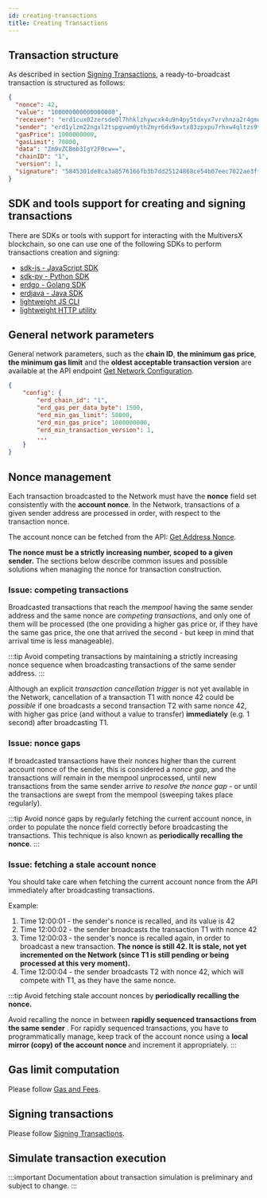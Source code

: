 ```yaml
---
id: creating-transactions
title: Creating Transactions
---
```


[comment]: # (mx-context)

[comment]: # (mx-context)

## **Transaction structure**

As described in section [Signing Transactions](/developers/signing-transactions), a ready-to-broadcast transaction is structured as follows:

```json
{
  "nonce": 42,
  "value": "100000000000000000",
  "receiver": "erd1cux02zersde0l7hhklzhywcxk4u9n4py5tdxyx7vrvhnza2r4gmq4vw35r",
  "sender": "erd1ylzm22ngxl2tspgvwm0yth2myr6dx9avtx83zpxpu7rhxw4qltzs9tmjm9",
  "gasPrice": 1000000000,
  "gasLimit": 70000,
  "data": "Zm9vZCBmb3IgY2F0cw==",
  "chainID": "1",
  "version": 1,
  "signature": "5845301de8ca3a8576166fb3b7dd25124868ce54b07eec7022ae3ffd8d4629540dbb7d0ceed9455a259695e2665db614828728d0f9b0fb1cc46c07dd669d2f0e"
}
```

[comment]: # (mx-context)

## **SDK and tools support for creating and signing transactions**

There are SDKs or tools with support for interacting with the MultiversX blockchain, so one can use one of the following SDKs to perform
transactions creation and signing:

- [sdk-js - JavaScript SDK](/sdk-and-tools/sdk-js)
- [sdk-py - Python SDK](/sdk-and-tools/sdk-py)
- [erdgo - Golang SDK](/sdk-and-tools/erdgo)
- [erdjava - Java SDK](/sdk-and-tools/erdjava)
- [lightweight JS CLI](https://www.npmjs.com/package/@multiversx/sdk-wallet-cli)
- [lightweight HTTP utility](https://github.com/multiversx/mx-sdk-js-wallet-http)

[comment]: # (mx-context)

## **General network parameters**

General network parameters, such as the **chain ID**, **the minimum gas price**, **the minimum gas limit** and the **oldest acceptable transaction version** are available at the API endpoint [Get Network Configuration](/sdk-and-tools/rest-api/network#get-network-configuration).

```json
{
    "config": {
        "erd_chain_id": "1",
        "erd_gas_per_data_byte": 1500,
        "erd_min_gas_limit": 50000,
        "erd_min_gas_price": 1000000000,
        "erd_min_transaction_version": 1,
        ...
    }
}
```

[comment]: # (mx-context)

## **Nonce management**

Each transaction broadcasted to the Network must have the **nonce** field set consistently with the **account nonce**. In the Network, transactions of a given sender address are processed in order, with respect to the transaction nonce.

The account nonce can be fetched from the API: [Get Address Nonce](/sdk-and-tools/rest-api/addresses#span-classbadge-badge-primarygetspan-get-address-nonce).

**The nonce must be a strictly increasing number, scoped to a given sender.** The sections below describe common issues and possible solutions when managing the nonce for transaction construction.

[comment]: # (mx-context)

### **Issue: competing transactions**

Broadcasted transactions that reach the _mempool_ having the same sender address and the same nonce are _competing transactions_, and only one of them will be processed (the one providing a higher gas price or, if they have the same gas price, the one that arrived the second - but keep in mind that arrival time is less manageable).

:::tip
Avoid competing transactions by maintaining a strictly increasing nonce sequence when broadcasting transactions of the same sender address.
:::

Although an explicit _transaction cancellation trigger_ is not yet available in the Network, cancellation of a transaction T1 with nonce 42 could be _possible_ if one broadcasts a second transaction T2 with same nonce 42, with higher gas price (and without a value to transfer) **immediately** (e.g. 1 second) after broadcasting T1.

[comment]: # (mx-context)

### **Issue: nonce gaps**

If broadcasted transactions have their nonces higher than the current account nonce of the sender, this is considered a _nonce gap_, and the transactions will remain in the mempool unprocessed, until new transactions from the same sender arrive _to resolve the nonce gap -_ or until the transactions are swept from the mempool (sweeping takes place regularly).

:::tip
Avoid nonce gaps by regularly fetching the current account nonce, in order to populate the nonce field correctly before broadcasting the transactions. This technique is also known as **periodically recalling the nonce**.
:::

[comment]: # (mx-context)

### **Issue: fetching a stale account nonce**

You should take care when fetching the current account nonce from the API immediately after broadcasting transactions.

Example:

1. Time 12:00:01 - the sender's nonce is recalled, and its value is 42
2. Time 12:00:02 - the sender broadcasts the transaction T1 with nonce 42
3. Time 12:00:03 - the sender's nonce is recalled again, in order to broadcast a new transaction. **The nonce is still 42. It is stale, not yet incremented on the Network (since T1 is still pending or being processed at this very moment).**
4. Time 12:00:04 - the sender broadcasts T2 with nonce 42, which will compete with T1, as they have the same nonce.

:::tip
Avoid fetching stale account nonces by **periodically recalling the nonce.**

Avoid recalling the nonce in between **rapidly sequenced transactions from the same sender** . For rapidly sequenced transactions, you have to programmatically manage, keep track of the account nonce using a **local mirror (copy) of the account nonce** and increment it appropriately.
:::

[comment]: # (mx-context)

## **Gas limit computation**

Please follow [Gas and Fees](/developers/gas-and-fees/overview/).

[comment]: # (mx-context)

## **Signing transactions**

Please follow [Signing Transactions](/developers/signing-transactions).

[comment]: # (mx-context)

## **Simulate transaction execution**

:::important
Documentation about transaction simulation is preliminary and subject to change.
:::
